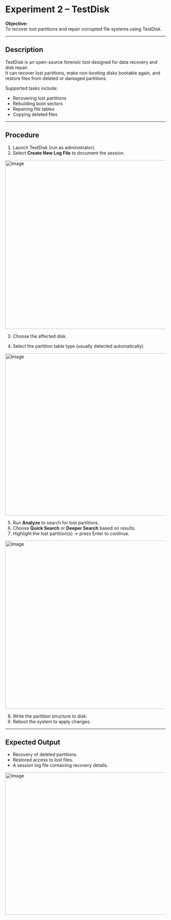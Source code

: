 # Experiment 2 – TestDisk

**Objective:**  
To recover lost partitions and repair corrupted file systems using TestDisk.

---

## Description
TestDisk is an open-source forensic tool designed for data recovery and disk repair.  
It can recover lost partitions, make non-booting disks bootable again, and restore files from deleted or damaged partitions.

Supported tasks include:
- Recovering lost partitions
- Rebuilding boot sectors
- Repairing file tables
- Copying deleted files

---

## Procedure
1. Launch TestDisk (run as administrator).  
2. Select **Create New Log File** to document the session.

<img width="970" height="530" alt="Image" src="https://github.com/user-attachments/assets/7b311b80-4ac1-4029-b251-8757bc36b5c7" />
  
3. Choose the affected disk.  

4. Select the partition table type (usually detected automatically). 

<img width="975" height="509" alt="Image" src="https://github.com/user-attachments/assets/2b779df0-e07d-43fb-801f-682bd892e280" />
 
5. Run **Analyze** to search for lost partitions.  
6. Choose **Quick Search** or **Deeper Search** based on results.  
7. Highlight the lost partition(s) → press Enter to continue. 

<img width="772" height="528" alt="Image" src="https://github.com/user-attachments/assets/e2758c75-b5b7-42db-bea3-a731c243c983" />
 
8. Write the partition structure to disk.  
9. Reboot the system to apply changes.

---

## Expected Output
- Recovery of deleted partitions.  
- Restored access to lost files.  
- A session log file containing recovery details.  

<img width="724" height="447" alt="Image" src="https://github.com/user-attachments/assets/6dbe43b1-4ea7-4ba0-a5db-fc2ae4eb063a" />
